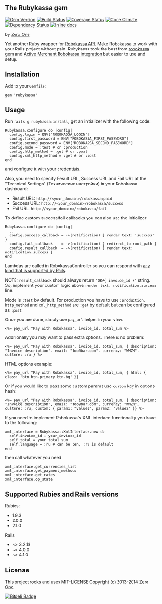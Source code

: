 ## The Rubykassa gem

[![Gem Version](https://badge.fury.io/rb/rubykassa.png)](http://badge.fury.io/rb/rubykassa)
[![Build Status](https://secure.travis-ci.org/ZeroOneStudio/rubykassa.png)](http://travis-ci.org/ZeroOneStudio/rubykassa)
[![Coverage Status](https://coveralls.io/repos/ZeroOneStudio/rubykassa/badge.png)](https://coveralls.io/r/ZeroOneStudio/rubykassa)
[![Code Climate](https://codeclimate.com/github/ZeroOneStudio/rubykassa.png)](https://codeclimate.com/github/ZeroOneStudio/rubykassa)
[![Dependency Status](https://gemnasium.com/ZeroOneStudio/rubykassa.png)](https://gemnasium.com/ZeroOneStudio/rubykassa)
[![Inline docs](http://inch-ci.org/github/ZeroOneStudio/rubykassa.svg?branch=master)](http://inch-ci.org/github/ZeroOneStudio/rubykassa)

by [Zero One][]

[Zero One]: http://zeroone.st

Yet another Ruby wrapper for [Robokassa API][]. Make Robokassa to work with your Rails project without pain. Rubykassa took the best from [robokassa gem][] and [Active Merchant Robokassa integration] but easier to use and setup.

[Robokassa API]: http://robokassa.ru/ru/Doc/Ru/Interface.aspx
[robokassa gem]: https://github.com/shaggyone/robokassa
[Active Merchant Robokassa integration]: https://github.com/Shopify/active_merchant/tree/master/lib/active_merchant/billing/integrations/robokassa

## Installation

Add to your `Gemfile`:

    gem "rubykassa"

## Usage

Run `rails g rubykassa:install`, get an initializer with the following code:

    Rubykassa.configure do |config|
      config.login = ENV["ROBOKASSA_LOGIN"]
      config.first_password = ENV["ROBOKASSA_FIRST_PASSWORD"]
      config.second_password = ENV["ROBOKASSA_SECOND_PASSWORD"]
      config.mode = :test # or :production
      config.http_method = :get # or :post
      config.xml_http_method = :get # or :post
    end

and configure it with your credentials.    

Also, you need to specify Result URL, Success URL and Fail URL at the "Technical Settings" (Технические настройки) in your Robokassa dashboard:

* Result URL: `http://<your_domain>/robokassa/paid`
* Success URL: `http://<your_domain>/robokassa/success`
* Fail URL: `http://<your_domain>/robokassa/fail`

To define custom success/fail callbacks you can also use the initializer:

    Rubykassa.configure do |config|
      ...
      config.success_callback = ->(notification) { render text: 'success' }
      config.fail_callback    = ->(notification) { redirect_to root_path }
      config.result_callback  = ->(notification) { render text: notification.success }
    end

Lambdas are called in RobokassaController so you can respond with [any kind that is supported by Rails](http://guides.rubyonrails.org/layouts_and_rendering.html#creating-responses).

NOTE: `result_callback` should always return `"OK#{ invoice_id }"` string. So, implement your custom logic above `render text: notification.success` line.

Mode is `:test` by default. For production you have to use `:production`.
`http_method` and `xml_http_method` are `:get` by default but can be configured as `:post`

Once you are done, simply use `pay_url` helper in your view:

    <%= pay_url "Pay with Robokassa", ivoice_id, total_sum %>

Additionally you may want to pass extra options. There is no problem:

    <%= pay_url "Pay with Robokassa", ivoice_id, total_sum, { description: "Invoice description", email: "foo@bar.com", currency: "WMZM", culture: :ru } %>

HTML options example:

    <%= pay_url "Pay with Robokassa", ivoice_id, total_sum, { html: { class: 'btn btn-primary btn-bg' }}

Or if you would like to pass some custom params use `custom` key in options hash:

    <%= pay_url "Pay with Robokassa", ivoice_id, total_sum, { description: "Invoice description", email: "foo@bar.com", currency: "WMZM", culture: :ru, custom: { param1: "value1", param2: "value2" }} %>        

If you need to implement Robokassa's XML interface functionality you have to the following:

    xml_interface = Rubykassa::XmlInterface.new do
      self.invoice_id = your_invioce_id
      self.total = your_total_sum
      self.language = :ru # can be :en, :ru is default
    end

then call whatever you need

    xml_interface.get_currencies_list
    xml_interface.get_payment_methods
    xml_interface.get_rates
    xml_interface.op_state

## Supported Rubies and Rails versions

Rubies: 
* 1.9.3
* 2.0.0
* 2.1.0

Rails:
* ~> 3.2.18
* ~> 4.0.0
* ~> 4.1.0

## License

This project rocks and uses MIT-LICENSE
Copyright (c) 2013-2014 [Zero One][]

[ZERO.ONE]: http://www.zeroone.st


[![Bitdeli Badge](https://d2weczhvl823v0.cloudfront.net/ZeroOneStudio/rubykassa/trend.png)](https://bitdeli.com/free "Bitdeli Badge")
